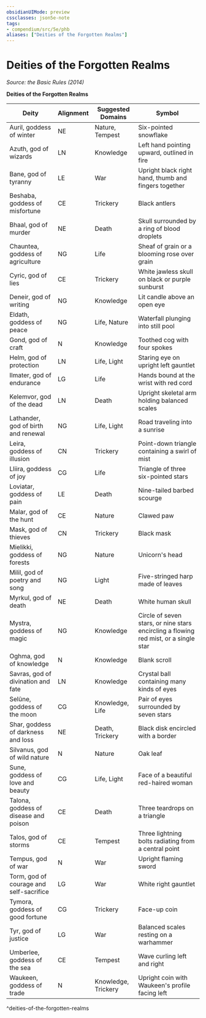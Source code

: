 ```yaml
---
obsidianUIMode: preview
cssclasses: json5e-note
tags:
- compendium/src/5e/phb
aliases: ["Deities of the Forgotten Realms"]
---
```

# Deities of the Forgotten Realms
*Source: the Basic Rules (2014)* 

**Deities of the Forgotten Realms**

| Deity | Alignment | Suggested Domains | Symbol |
|-------|-----------|-------------------|--------|
| Auril, goddess of winter | NE | Nature, Tempest | Six-pointed snowflake |
| Azuth, god of wizards | LN | Knowledge | Left hand pointing upward, outlined in fire |
| Bane, god of tyranny | LE | War | Upright black right hand, thumb and fingers together |
| Beshaba, goddess of misfortune | CE | Trickery | Black antlers |
| Bhaal, god of murder | NE | Death | Skull surrounded by a ring of blood droplets |
| Chauntea, goddess of agriculture | NG | Life | Sheaf of grain or a blooming rose over grain |
| Cyric, god of lies | CE | Trickery | White jawless skull on black or purple sunburst |
| Deneir, god of writing | NG | Knowledge | Lit candle above an open eye |
| Eldath, goddess of peace | NG | Life, Nature | Waterfall plunging into still pool |
| Gond, god of craft | N | Knowledge | Toothed cog with four spokes |
| Helm, god of protection | LN | Life, Light | Staring eye on upright left gauntlet |
| Ilmater, god of endurance | LG | Life | Hands bound at the wrist with red cord |
| Kelemvor, god of the dead | LN | Death | Upright skeletal arm holding balanced scales |
| Lathander, god of birth and renewal | NG | Life, Light | Road traveling into a sunrise |
| Leira, goddess of illusion | CN | Trickery | Point-down triangle containing a swirl of mist |
| Lliira, goddess of joy | CG | Life | Triangle of three six-pointed stars |
| Loviatar, goddess of pain | LE | Death | Nine-tailed barbed scourge |
| Malar, god of the hunt | CE | Nature | Clawed paw |
| Mask, god of thieves | CN | Trickery | Black mask |
| Mielikki, goddess of forests | NG | Nature | Unicorn's head |
| Milil, god of poetry and song | NG | Light | Five-stringed harp made of leaves |
| Myrkul, god of death | NE | Death | White human skull |
| Mystra, goddess of magic | NG | Knowledge | Circle of seven stars, or nine stars encircling a flowing red mist, or a single star |
| Oghma, god of knowledge | N | Knowledge | Blank scroll |
| Savras, god of divination and fate | LN | Knowledge | Crystal ball containing many kinds of eyes |
| Selûne, goddess of the moon | CG | Knowledge, Life | Pair of eyes surrounded by seven stars |
| Shar, goddess of darkness and loss | NE | Death, Trickery | Black disk encircled with a border |
| Silvanus, god of wild nature | N | Nature | Oak leaf |
| Sune, goddess of love and beauty | CG | Life, Light | Face of a beautiful red-haired woman |
| Talona, goddess of disease and poison | CE | Death | Three teardrops on a triangle |
| Talos, god of storms | CE | Tempest | Three lightning bolts radiating from a central point |
| Tempus, god of war | N | War | Upright flaming sword |
| Torm, god of courage and self-sacrifice | LG | War | White right gauntlet |
| Tymora, goddess of good fortune | CG | Trickery | Face-up coin |
| Tyr, god of justice | LG | War | Balanced scales resting on a warhammer |
| Umberlee, goddess of the sea | CE | Tempest | Wave curling left and right |
| Waukeen, goddess of trade | N | Knowledge, Trickery | Upright coin with Waukeen's profile facing left |
^deities-of-the-forgotten-realms